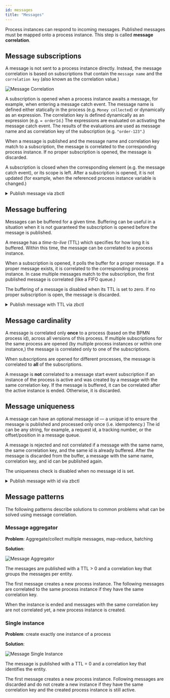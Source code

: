 ```yaml
---
id: messages
title: "Messages"
---
```


Process instances can respond to incoming messages. Published messages must be mapped onto a process instance. This step is called **message correlation**.

## Message subscriptions

A message is not sent to a process instance directly. Instead, the message correlation is based on subscriptions that contain the `message name` and the `correlation key` (also known as the correlation value.)

![Message Correlation](assets/message-correlation.png)

A subscription is opened when a process instance awaits a message, for example, when entering a message catch event. The message name is defined either statically in the process (e.g. `Money collected`) or dynamically as an expression. The correlation key is defined dynamically as an expression (e.g. `= orderId`.) The expressions are evaluated on activating the message catch event. The results of the evaluations are used as message name and as correlation key of the subscription (e.g. `"order-123"`.)

When a message is published and the message name and correlation key match to a subscription, the message is correlated to the corresponding process instance. If no proper subscription is opened, the message is discarded.

A subscription is closed when the corresponding element (e.g. the message catch event), or its scope is left. After a subscription is opened, it is not updated (for example, when the referenced process instance variable is changed.)

<details>
   <summary>Publish message via zbctl</summary>
   <p>

```
zbctl publish message "Money collected" --correlationKey "order-123"
```

   </p>
 </details>

## Message buffering

Messages can be buffered for a given time. Buffering can be useful in a situation when it is not guaranteed the subscription is opened before the message is published.

A message has a _time-to-live_ (TTL) which specifies for how long it is buffered. Within this time, the message can be correlated to a process instance.

When a subscription is opened, it polls the buffer for a proper message. If a proper message exists, it is correlated to the corresponding process instance. In case multiple messages match to the subscription, the first published message is correlated (like a FIFO queue.)

The buffering of a message is disabled when its TTL is set to zero. If no proper subscription is open, the message is discarded.

<details>
   <summary>Publish message with TTL via zbctl</summary>
   <p>

```
zbctl publish message "Money collected" --correlationKey "order-123" --ttl 1h
```

   </p>
 </details>

## Message cardinality

A message is correlated only **once** to a process (based on the BPMN process id), across all versions of this process. If multiple subscriptions for the same process are opened (by multiple process instances or within one instance,) the message is correlated only to one of the subscriptions.

When subscriptions are opened for different processes, the message is correlated to **all** of the subscriptions.

A message is **not** correlated to a message start event subscription if an instance of the process is active and was created by a message with the same correlation key. If the message is buffered, it can be correlated after the active instance is ended. Otherwise, it is discarded.

## Message uniqueness

A message can have an optional message id — a unique id to ensure the message is published and processed only once (i.e. idempotency.) The id can be any string, for example, a request id, a tracking number, or the offset/position in a message queue.

A message is rejected and not correlated if a message with the same name, the same correlation key, and the same id is already buffered. After the message is discarded from the buffer, a message with the same name, correlation key, and id can be published again.

The uniqueness check is disabled when no message id is set.

<details>
   <summary>Publish message with id via zbctl</summary>
   <p>

```
zbctl publish message "Money collected" --correlationKey "order-123" --messageId "tracking-12345"
```

   </p>
 </details>

## Message patterns

The following patterns describe solutions to common problems what can be solved using message correlation.

### Message aggregator

**Problem**: Aggregate/collect multiple messages, map-reduce, batching

**Solution**:

![Message Aggregator](assets/message-aggregator.png)

The messages are published with a TTL > 0 and a correlation key that groups the messages per entity.

The first message creates a new process instance. The following messages are correlated to the same process instance if they have the same correlation key.

When the instance is ended and messages with the same correlation key are not correlated yet, a new process instance is created.

### Single instance

**Problem**: create exactly one instance of a process

**Solution**:

![Message Single Instance](assets/message-single-instance.png)

The message is published with a TTL = 0 and a correlation key that identifies the entity.

The first message creates a new process instance. Following messages are discarded and do not create a new instance if they have the same correlation key and the created process instance is still active.
